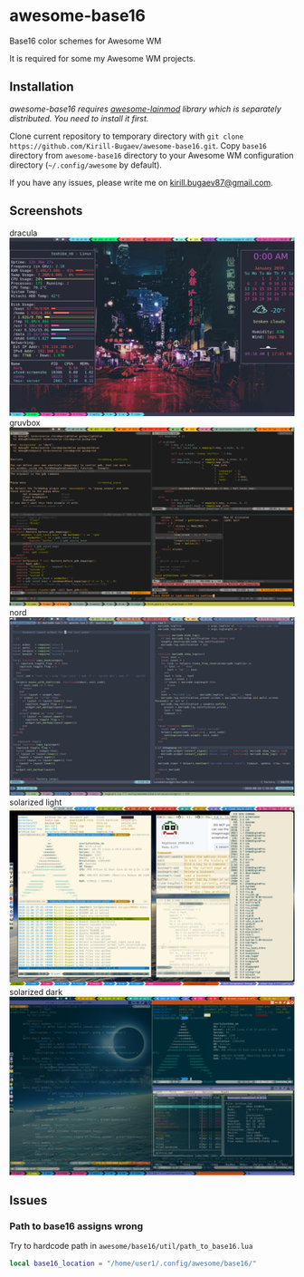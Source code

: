 # awesome-base16
Base16 color schemes for Awesome WM

It is required for some my Awesome WM projects.

## Installation

*awesome-base16 requires [awesome-lainmod][] library which is separately distributed. You need to install it first.*

Clone current repository to temporary directory with `git clone https://github.com/Kirill-Bugaev/awesome-base16.git`.
Copy `base16` directory from `awesome-base16` directory to your Awesome WM configuration directory (`~/.config/awesome` by default).

If you have any issues, please write me on kirill.bugaev87@gmail.com.

## Screenshots
dracula
![dracula](https://github.com/Kirill-Bugaev/awesome-base16/blob/master/screenshots/dracula.png)
gruvbox
![gruvbox](https://github.com/Kirill-Bugaev/awesome-base16/blob/master/screenshots/gruvbox.png)
nord
![nord](https://github.com/Kirill-Bugaev/awesome-base16/blob/master/screenshots/nord.png)
solarized light
![solarized light](https://github.com/Kirill-Bugaev/awesome-base16/blob/master/screenshots/solarized-light.png)
solarized dark
![solarized dark](https://github.com/Kirill-Bugaev/awesome-base16/blob/master/screenshots/solarized.png)

## Issues

### Path to base16 assigns wrong

Try to hardcode path in `awesome/base16/util/path_to_base16.lua`

```lua
local base16_location = "/home/user1/.config/awesome/base16/"
```

[awesome-lainmod]: https://github.com/Kirill-Bugaev/awesome-lainmod
